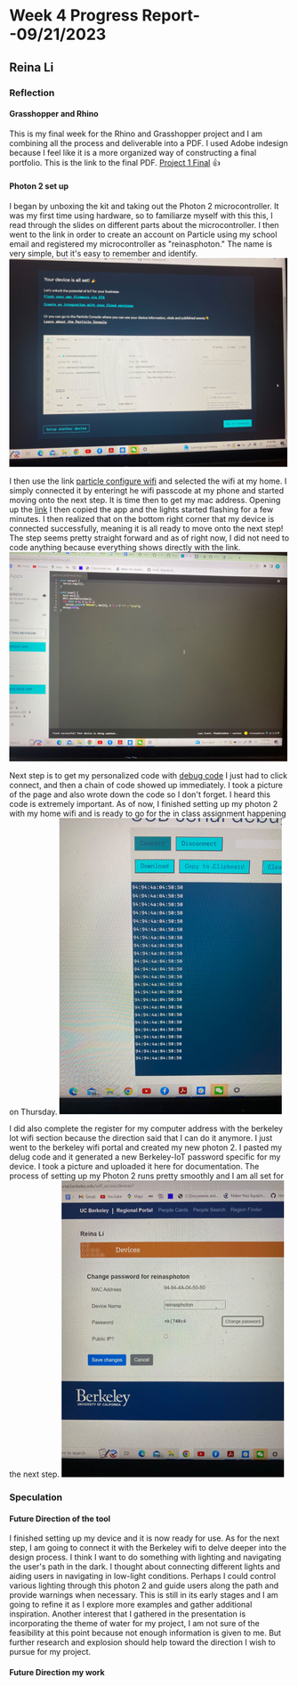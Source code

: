 # Week 4 Progress Report- -09/21/2023

## Reina Li

### Reflection
#### Grasshopper and Rhino
This is my final week for the Rhino and Grasshopper project and I am combining all the process and deliverable into a PDF. I used Adobe indesign because I feel like it is a more organized way of constructing a final portfolio. This is the link to the final PDF.
[Project 1 Final](https://acrobat.adobe.com/id/urn:aaid:sc:va6c2:835eadca-a92e-4743-af68-fa0d4c4ea2b3) :+1:

#### Photon 2 set up
I began by unboxing the kit and taking out the Photon 2 microcontroller. It was my first time using hardware, so to familiarze myself with this this, I read through the slides on different parts about the microcontroller. I then went to the link in order to create an account on Particle using my school email and registered my microcontroller as "reinasphoton." The name is very simple, but it's easy to remember and identify.
 <img src="https://github.com/Berkeley-MDes/tdf-fa23-reinali/blob/main/weekly-reports/330344748926041316.jpg" alt="Alt Text" width="500">

I then use the link [particle configure wifi](https://docs.particle.io/tools/developer-tools/configure-wi-fi/) and selected the wifi at my home. I simply connected it by enteringt he wifi passcode at my phone and started moving onto the next step. 
It is time then to get my mac address. Opening up the [link](https://go.particle.io/shared_apps/6507d59801c67400099a4ce3) I then copied the app and the lights started flashing for a few minutes. I then realized that on the bottom right corner that my device is connected successfully, meaning it is all ready to move onto the next step! The step seems pretty straight forward and as of right now, I did not need to code anything because everything shows directly with the link. 
 <img src="https://github.com/Berkeley-MDes/tdf-fa23-reinali/blob/main/weekly-reports/sucess%20wifi.jpg" alt="Alt Text" width="500">

Next step is to get my personalized code with [debug code](https://docs.particle.io/tools/developer-tools/usb-serial/) I just had to click connect, and then a chain of code showed up immediately. I took a picture of the page and also wrote down the code so I don't forget. I heard this code is extremely important. As of now, I finished setting up my photon 2 with my home wifi and is ready to go for the in class assignment happening on Thursday. 
 <img src="https://github.com/Berkeley-MDes/tdf-fa23-reinali/blob/main/weekly-reports/private%20code.jpg" alt="Alt Text" width="400">

I did also complete the register for my computer address with the berkeley lot wifi section because the direction said that I can do it anymore. I just went to the berkeley wifi portal and created my new photon 2. I pasted my delug code and it generated a new Berkeley-IoT password specific for my device. I took a picture and uploaded it here for documentation. The process of setting up my Photon 2 runs pretty smoothly and I am all set for the next step. 
 <img src="https://github.com/Berkeley-MDes/tdf-fa23-reinali/blob/main/weekly-reports/preparing%20for%20berkeley%20wifi.jpg" alt="Alt Text" width="400">

### Speculation
#### Future Direction of the tool
I finished setting up my device and it is now ready for use. As for the next step, I am going to connect it with the Berkeley wifi to delve deeper into the design process. I think I want to do something with lighting and navigating the user's path in the dark. I thought about connecting different lights and aiding users in navigating in low-light conditions.  Perhaps I could control various lighting through this photon 2 and guide users along the path and provide warnings when necessary. This is still in its early stages and I am going to  refine it as I explore more examples and gather additional inspiration. Another interest that I gathered in the presentation is incorporating the theme of water for my project, I am not sure of the feasibility at this point because not enough information is given to me. But further research and explosion should help toward the  direction I wish to pursue for my project.

#### Future Direction my work
